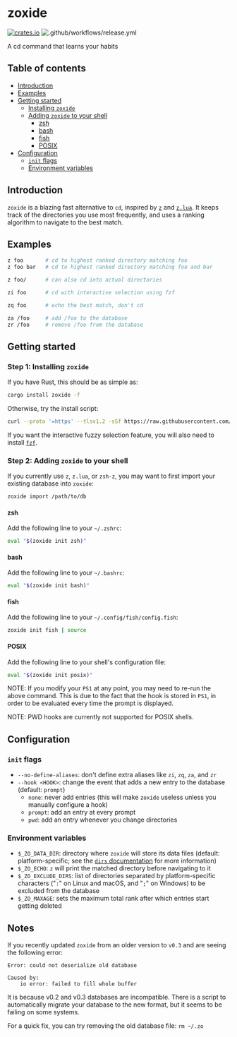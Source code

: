 # zoxide

[![crates.io](https://img.shields.io/crates/v/zoxide)](https://crates.io/crates/zoxide)
![.github/workflows/release.yml](https://github.com/ajeetdsouza/zoxide/workflows/.github/workflows/release.yml/badge.svg)

A cd command that learns your habits

## Table of contents

- [Introduction](#introduction)
- [Examples](#examples)
- [Getting started](#getting-started)
  - [Installing `zoxide`](#step-1-installing-zoxide)
  - [Adding `zoxide` to your shell](#step-2-adding-zoxide-to-your-shell)
    - [zsh](#zsh)
    - [bash](#bash)
    - [fish](#fish)
    - [POSIX](#posix)
- [Configuration](#configuration)
  - [`init` flags](#init-flags)
  - [Environment variables](#environment-variables)

## Introduction

`zoxide` is a blazing fast alternative to `cd`, inspired by
[`z`](https://github.com/rupa/z) and [`z.lua`](https://github.com/skywind3000/z.lua).
It keeps track of the directories you use most frequently, and uses a ranking algorithm
to navigate to the best match.

## Examples

```sh
z foo       # cd to highest ranked directory matching foo
z foo bar   # cd to highest ranked directory matching foo and bar

z foo/      # can also cd into actual directories

zi foo      # cd with interactive selection using fzf

zq foo      # echo the best match, don't cd

za /foo     # add /foo to the database
zr /foo     # remove /foo from the database
```

## Getting started

### Step 1: Installing `zoxide`

If you have Rust, this should be as simple as:

```sh
cargo install zoxide -f
```

Otherwise, try the install script:

```sh
curl --proto '=https' --tlsv1.2 -sSf https://raw.githubusercontent.com/ajeetdsouza/zoxide/master/install.sh | sh
```

If you want the interactive fuzzy selection feature, you will also need to install
[`fzf`](https://github.com/junegunn/fzf.git).

### Step 2: Adding `zoxide` to your shell

If you currently use `z`, `z.lua`, or `zsh-z`, you may want to first import
your existing database into `zoxide`:

```sh
zoxide import /path/to/db
```

#### zsh

Add the following line to your `~/.zshrc`:

```sh
eval "$(zoxide init zsh)"
```

#### bash

Add the following line to your `~/.bashrc`:

```sh
eval "$(zoxide init bash)"
```

#### fish

Add the following line to your `~/.config/fish/config.fish`:

```sh
zoxide init fish | source
```

#### POSIX

Add the following line to your shell's configuration file:

```sh
eval "$(zoxide init posix)"
```

NOTE: If you modify your `PS1` at any point, you may need to re-run the above command. This is due
to the fact that the hook is stored in `PS1`, in order to be evaluated every time the prompt is
displayed.

NOTE: PWD hooks are currently not supported for POSIX shells.

## Configuration

### `init` flags

- `--no-define-aliases`: don't define extra aliases like `zi`, `zq`, `za`, and `zr`
- `--hook <HOOK>`: change the event that adds a new entry to the database (default: `prompt`)
  - `none`: never add entries (this will make `zoxide` useless unless you manually configure a hook)
  - `prompt`: add an entry at every prompt
  - `pwd`: add an entry whenever you change directories

### Environment variables

- `$_ZO_DATA_DIR`: directory where `zoxide` will store its data files (default:
  platform-specific; see the [`dirs` documentation] for more information)
- `$_ZO_ECHO`: `z` will print the matched directory before navigating to it
- `$_ZO_EXCLUDE_DIRS`: list of directories separated by platform-specific
  characters ("`:`" on Linux and macOS, and "`;`" on Windows) to be excluded from
  the database
- `$_ZO_MAXAGE`: sets the maximum total rank after which entries start getting deleted

[`dirs` documentation]: https://docs.rs/dirs/latest/dirs/fn.data_local_dir.html

## Notes

If you recently updated `zoxide` from an older version to `v0.3` and are 
seeing the following error:

```
Error: could not deserialize old database

Caused by:
    io error: failed to fill whole buffer
```

It is because v0.2 and v0.3 databases are incompatible. There is a script to 
automatically migrate your database to the new format, but it seems to be 
failing on some systems.

For a quick fix, you can try removing the old database file: `rm ~/.zo`

